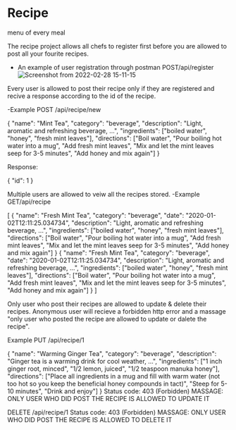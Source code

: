 # Recipe
menu of every meal

The recipe project allows all chefs to register first before you are allowed to post all your fourite recipes.
- An example of user registration through postman
POST/api/register
![Screenshot from 2022-02-28 15-11-15](https://user-images.githubusercontent.com/68944324/155982065-6b429c8d-e483-4787-b00e-cf51a56648a5.png)

Every user is allowed to post their recipe only if they are registered and recive a response according to the id of the recipe.

-Example
POST /api/recipe/new


{
   "name": "Mint Tea",
   "category": "beverage",
   "description": "Light, aromatic and refreshing beverage, ...",
   "ingredients": ["boiled water", "honey", "fresh mint leaves"],
   "directions": ["Boil water", "Pour boiling hot water into a mug", "Add fresh mint leaves", "Mix and let the mint leaves seep for 3-5 minutes", "Add honey and mix again"]
}


Response:

{
   "id": 1
}


Multiple users are allowed to veiw all the recipes stored.
-Example 
GET/api/recipe


[
{
   "name": "Fresh Mint Tea",
   "category": "beverage",
   "date": "2020-01-02T12:11:25.034734",
   "description": "Light, aromatic and refreshing beverage, ...",
   "ingredients": ["boiled water", "honey", "fresh mint leaves"],
   "directions": ["Boil water", "Pour boiling hot water into a mug", "Add fresh mint leaves", "Mix and let the mint leaves seep for 3-5 minutes", "Add honey and mix again"]
}
{
   "name": "Fresh Mint Tea",
   "category": "beverage",
   "date": "2020-01-02T12:11:25.034734",
   "description": "Light, aromatic and refreshing beverage, ...",
   "ingredients": ["boiled water", "honey", "fresh mint leaves"],
   "directions": ["Boil water", "Pour boiling hot water into a mug", "Add fresh mint leaves", "Mix and let the mint leaves seep for 3-5 minutes", "Add honey and mix again"]
}
]


Only user who post their recipes are allowed to  update & delete their recipes.
Anonymous user will recieve a forbidden http error and a massage "only user who posted the recipe are allowed to update or dalete the recipe".


Example
PUT /api/recipe/1


{
   "name": "Warming Ginger Tea",
   "category": "beverage",
   "description": "Ginger tea is a warming drink for cool weather, ...",
   "ingredients": ["1 inch ginger root, minced", "1/2 lemon, juiced", "1/2 teaspoon manuka honey"],
   "directions": ["Place all ingredients in a mug and fill with warm water (not too hot so you keep the beneficial honey compounds in tact)", "Steep for 5-10 minutes", "Drink and enjoy"]
}
Status code: 403 (Forbidden)
 MASSAGE: ONLY USER WHO DID POST THE RECIPE IS ALLOWED TO UPDATE IT
 
 
 

 DELETE /api/recipe/1
 Status code: 403 (Forbidden)
 MASSAGE: ONLY USER WHO DID POST THE RECIPE IS ALLOWED TO DELETE IT

